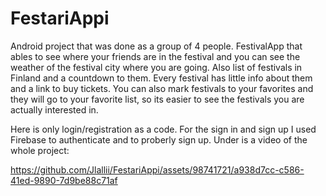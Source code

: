 # FestariAppi
Android project that was done as a group of 4 people.
FestivalApp that ables to see where your friends are in the festival and you can see the weather of the festival city where you are going. Also list of festivals in Finland and a countdown to them.
Every festival has little info about them and a link to buy tickets. You can also mark festivals to your favorites and they will go to your favorite list, so its easier to see the festivals you are actually interested in.

Here is only login/registration as a code. For the sign in and sign up I used Firebase to authenticate and to proberly sign up.
Under is a video of the whole project: 


https://github.com/Jlallii/FestariAppi/assets/98741721/a938d7cc-c586-41ed-9890-7d9be88c71af

